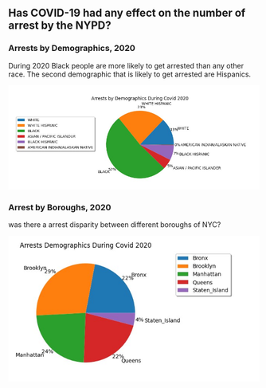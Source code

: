 ## Has COVID-19 had any effect on the number of arrest by the NYPD?


### Arrests by Demographics, 2020

During 2020 Black people are more likely to get arrested than any other race. The second demographic that is likely to get arrested are Hispanics.

![vis1](/race_pie_chart2.jpg)

### Arrest by Boroughs, 2020

was there a arrest disparity between different boroughs of NYC? 

![vis2](/boro_pie_chart.jpg)
